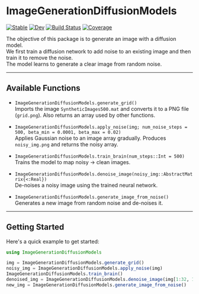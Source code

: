 # ImageGenerationDiffusionModels

[![Stable](https://img.shields.io/badge/docs-stable-blue.svg)](https://paul-vdl.github.io/ImageGenerationDiffusionModels.jl/stable/)
[![Dev](https://img.shields.io/badge/docs-dev-blue.svg)](https://paul-vdl.github.io/ImageGenerationDiffusionModels.jl/dev/)
[![Build Status](https://github.com/paul-vdl/ImageGenerationDiffusionModels.jl/actions/workflows/CI.yml/badge.svg?branch=master)](https://github.com/paul-vdl/ImageGenerationDiffusionModels.jl/actions/workflows/CI.yml?query=branch%3Amaster)
[![Coverage](https://codecov.io/gh/paul-vdl/ImageGenerationDiffusionModels.jl/branch/master/graph/badge.svg)](https://codecov.io/gh/paul-vdl/ImageGenerationDiffusionModels.jl)

The objective of this package is to generate an image with a diffusion model.  
We first train a diffusion network to add noise to an existing image and then train it to remove the noise.  
The model learns to generate a clear image from random noise.

---

## Available Functions

- `ImageGenerationDiffusionModels.generate_grid()`  
  Imports the image `SyntheticImages500.mat` and converts it to a PNG file (`grid.png`). Also returns an array used by other functions.

- `ImageGenerationDiffusionModels.apply_noise(img; num_noise_steps = 500, beta_min = 0.0001, beta_max = 0.02)`  
  Applies Gaussian noise to an image array gradually. Produces `noisy_img.png` and returns the noisy array.

- `ImageGenerationDiffusionModels.train_brain(num_steps::Int = 500)`  
  Trains the model to map noisy → clean images.

- `ImageGenerationDiffusionModels.denoise_image(noisy_img::AbstractMatrix{<:Real})`  
  De-noises a noisy image using the trained neural network.

- `ImageGenerationDiffusionModels.generate_image_from_noise()`  
  Generates a new image from random noise and de-noises it.

---

## Getting Started

Here's a quick example to get started:

```julia
using ImageGenerationDiffusionModels

img = ImageGenerationDiffusionModels.generate_grid()
noisy_img = ImageGenerationDiffusionModels.apply_noise(img)
ImageGenerationDiffusionModels.train_brain()
denoised_img = ImageGenerationDiffusionModels.denoise_image(img[1:32, 1:32])
new_img = ImageGenerationDiffusionModels.generate_image_from_noise()
